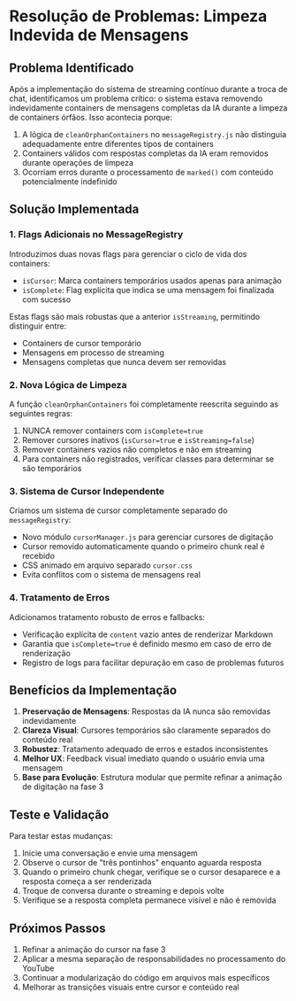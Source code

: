 # Resolução de Problemas: Limpeza Indevida de Mensagens

## Problema Identificado

Após a implementação do sistema de streaming contínuo durante a troca de chat, identificamos um problema crítico: o sistema estava removendo indevidamente containers de mensagens completas da IA durante a limpeza de containers órfãos. Isso acontecia porque:

1. A lógica de `cleanOrphanContainers` no `messageRegistry.js` não distinguia adequadamente entre diferentes tipos de containers
2. Containers válidos com respostas completas da IA eram removidos durante operações de limpeza
3. Ocorriam erros durante o processamento de `marked()` com conteúdo potencialmente indefinido

## Solução Implementada

### 1. Flags Adicionais no MessageRegistry

Introduzimos duas novas flags para gerenciar o ciclo de vida dos containers:

- `isCursor`: Marca containers temporários usados apenas para animação
- `isComplete`: Flag explícita que indica se uma mensagem foi finalizada com sucesso

Estas flags são mais robustas que a anterior `isStreaming`, permitindo distinguir entre:
- Containers de cursor temporário
- Mensagens em processo de streaming
- Mensagens completas que nunca devem ser removidas

### 2. Nova Lógica de Limpeza

A função `cleanOrphanContainers` foi completamente reescrita seguindo as seguintes regras:

1. NUNCA remover containers com `isComplete=true`
2. Remover cursores inativos (`isCursor=true` e `isStreaming=false`)
3. Remover containers vazios não completos e não em streaming
4. Para containers não registrados, verificar classes para determinar se são temporários

### 3. Sistema de Cursor Independente

Criamos um sistema de cursor completamente separado do `messageRegistry`:

- Novo módulo `cursorManager.js` para gerenciar cursores de digitação
- Cursor removido automaticamente quando o primeiro chunk real é recebido
- CSS animado em arquivo separado `cursor.css`
- Evita conflitos com o sistema de mensagens real

### 4. Tratamento de Erros

Adicionamos tratamento robusto de erros e fallbacks:

- Verificação explícita de `content` vazio antes de renderizar Markdown
- Garantia que `isComplete=true` é definido mesmo em caso de erro de renderização
- Registro de logs para facilitar depuração em caso de problemas futuros

## Benefícios da Implementação

1. **Preservação de Mensagens**: Respostas da IA nunca são removidas indevidamente
2. **Clareza Visual**: Cursores temporários são claramente separados do conteúdo real
3. **Robustez**: Tratamento adequado de erros e estados inconsistentes
4. **Melhor UX**: Feedback visual imediato quando o usuário envia uma mensagem
5. **Base para Evolução**: Estrutura modular que permite refinar a animação de digitação na fase 3

## Teste e Validação

Para testar estas mudanças:

1. Inicie uma conversação e envie uma mensagem
2. Observe o cursor de "três pontinhos" enquanto aguarda resposta
3. Quando o primeiro chunk chegar, verifique se o cursor desaparece e a resposta começa a ser renderizada
4. Troque de conversa durante o streaming e depois volte
5. Verifique se a resposta completa permanece visível e não é removida

## Próximos Passos

1. Refinar a animação do cursor na fase 3
2. Aplicar a mesma separação de responsabilidades no processamento do YouTube
3. Continuar a modularização do código em arquivos mais específicos
4. Melhorar as transições visuais entre cursor e conteúdo real 